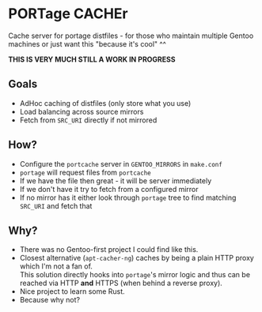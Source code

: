 # PORTage CACHEr

Cache server for portage distfiles - for those who maintain multiple Gentoo machines
or just want this "because it's cool" ^^

**THIS IS VERY MUCH STILL A WORK IN PROGRESS**

## Goals

- AdHoc caching of distfiles (only store what you use)
- Load balancing across source mirrors
- Fetch from `SRC_URI` directly if not mirrored

## How?

- Configure the `portcache` server in `GENTOO_MIRRORS` in `make.conf`
- `portage` will request files from `portcache`
- If we have the file then great - it will be server immediately
- If we don't have it try to fetch from a configured mirror
- If no mirror has it either look through `portage` tree to find matching `SRC_URI` and fetch that

## Why?

- There was no Gentoo-first project I could find like this.
- Closest alternative (`apt-cacher-ng`) caches by being a plain HTTP proxy which I'm not a fan of.  
  This solution directly hooks into `portage`'s mirror logic and thus can be reached via HTTP **and** HTTPS (when behind a reverse proxy).
- Nice project to learn some Rust.
- Because why not?
